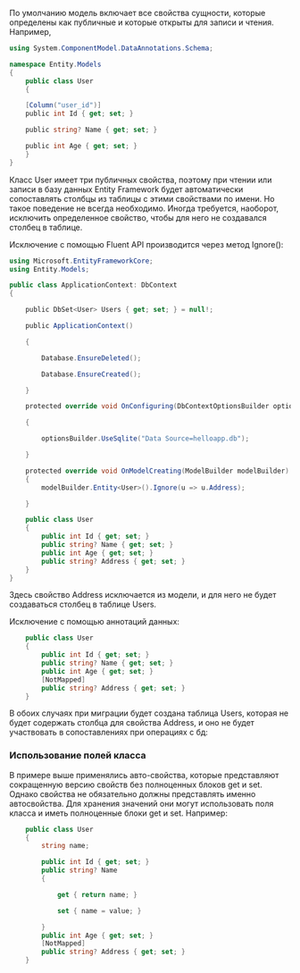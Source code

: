 По умолчанию модель включает все свойства сущности, которые определены как публичные и которые открыты для записи и чтения. Например,

```cs
using System.ComponentModel.DataAnnotations.Schema;

namespace Entity.Models
{
	public class User
	{

    [Column("user_id")]
    public int Id { get; set; }

    public string? Name	{ get; set; }

    public int Age { get; set; }
	}
}

```

Класс User имеет три публичных свойства, поэтому при чтении или записи в базу данных Entity Framework будет автоматически сопоставлять столбцы из таблицы с этими свойствами по имени. Но такое поведение не всегда необходимо. Иногда требуется, наоборот, исключить определенное свойство, чтобы для него не создавался столбец в таблице.

Исключение с помощью Fluent API производится через метод Ignore():


```cs
using Microsoft.EntityFrameworkCore;
using Entity.Models;

public class ApplicationContext: DbContext
{

    public DbSet<User> Users { get; set; } = null!;

    public ApplicationContext()

    {

        Database.EnsureDeleted();

        Database.EnsureCreated();

    }

    protected override void OnConfiguring(DbContextOptionsBuilder optionsBuilder)

    {

        optionsBuilder.UseSqlite("Data Source=helloapp.db");

    }

    protected override void OnModelCreating(ModelBuilder modelBuilder)
    {
        modelBuilder.Entity<User>().Ignore(u => u.Address);

    }

	public class User
	{
		public int Id { get; set; }
		public string? Name { get; set; }
		public int Age { get; set; }
		public string? Address { get; set; }
	}
}
```



Здесь свойство Address исключается из модели, и для него не будет создаваться столбец в таблице Users.

Исключение с помощью аннотаций данных:

```cs
	public class User
	{
		public int Id { get; set; }
		public string? Name { get; set; }
		public int Age { get; set; }
		[NotMapped]
		public string? Address { get; set; }
	}
```

В обоих случаях при миграции будет создана таблица Users, которая не будет содержать столбца для свойства Address, и оно не будет участвовать в сопоставлениях при операциях с бд:

### Использование полей класса

В примере выше применялись авто-свойства, которые представляют сокращенную версию свойств без полноценных блоков get и set. Однако свойства не обязательно должны представлять именно автосвойства. Для хранения значений они могут использовать поля класса и иметь полноценные блоки get и set. Например:

```cs
	public class User
	{
		string name;

		public int Id { get; set; }
		public string? Name 
    	{

        	get { return name; }

        	set { name = value; }

    	}
		public int Age { get; set; }
		[NotMapped]
		public string? Address { get; set; }
	}
```
